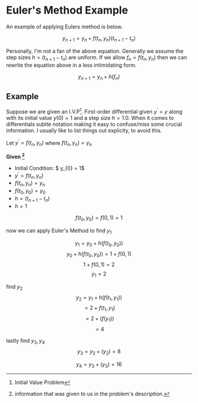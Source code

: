 # Euler's Method Example

An example of applying Eulers method is below.

$$ y_{n+1} = y_{n} + f(t_{n},y_{n})(t_{n+1} - t_{n})$$

Personally, I'm not a fan of the above equation.
Generally we assume the step sizes $h = (t_{n+1} - t_{n})$ are uniform. If we allow $f_{n} = f(t_{n},y_{n})$ then we can rewrite the 
equation above in a less intimidating form. 

$$ y_{n+1} = y_{n} + h(f_{n})$$

## Example

Suppose we are given an I.V.P[^1]. First-order differential given $y^{'} = y$ along with its initial value $y(0) = 1$ and a step size $h = 1.0$. When it comes to differentials sublte notation making it easy to confuse/miss some crucial information. I usually like to list things out explicity, to avoid this.

Let $y^{'} =f(t_{n},y_{n})$ where $f(t_{n},y_{n}) = y_{n}$

**Given [^2]**

- Initial Condition: $ y_{0} = 1$
- $y^{'} = f(t_{n}, y_{n})$
- $f( t_{n}, y_{n} ) = y_{n}$
- $f(t_{0},y_{0}) = y_{0}$
- $h = (t_{n+1} - t_{n})$
- $h = 1$

$$f(t_{0},y_{0}) = f(0,1) = 1$$

now we can apply Euler's Method to find $y_{1}$

$$y_{1} = y_{0} + h(f(t_{0},y_{0}))$$
$$ y_{0} + h (f(t_{0},y_{0})) = 1 + f(0,1)$$
$$1 + f(0,1) = 2$$
$$y_{1} = 2$$

find $y_{2}$
$$y_{2} = y_{1} + h(f(t_{1} ,y_{1}))$$
$$      = 2 + f(t_1,y_1)$$
$$      = 2 + (f(y_1))$$
$$      = 4$$

lastly find $y_{3}, y_{4}$
$$ y_{3} = y_{2} + (y_{2}) = 8 $$

$$ y_{4} = y_{3} + (y_{3}) = 16$$



[^1]: Initial Value Problem
[^2]: information that was given to us in the problem's description.
[^3]: Our differential is defined to not be dependent on (t), so we don't really care what the value of t is which is why it 'disappears'. Plug in any value for (t) and it won't effect the output

